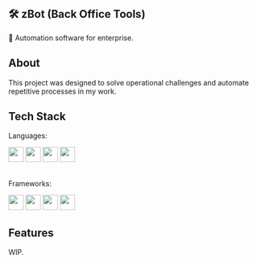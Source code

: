 ## 🛠️ zBot (Back Office Tools)

🤖 Automation software for enterprise.

## About

This project was designed to solve operational challenges and automate repetitive processes in my work.

## Tech Stack

Languages:
<div>
    <img width="30px" src="https://cdn.jsdelivr.net/gh/devicons/devicon@latest/icons/python/python-original.svg" />
    <img width="30px" src="https://cdn.jsdelivr.net/gh/devicons/devicon@latest/icons/html5/html5-original.svg" />
    <img width="30px" src="https://cdn.jsdelivr.net/gh/devicons/devicon@latest/icons/css3/css3-original.svg" />
    <img width="30px" src="https://cdn.jsdelivr.net/gh/devicons/devicon@latest/icons/typescript/typescript-original.svg" />
</div>

<br>

Frameworks:
<div>
    <img width="30px" src="https://cdn.jsdelivr.net/gh/devicons/devicon@latest/icons/tailwindcss/tailwindcss-original.svg" />
    <img width="30px" src="https://cdn.jsdelivr.net/gh/devicons/devicon@latest/icons/flask/flask-original.svg" />
    <img width="30px" src="https://cdn.jsdelivr.net/gh/devicons/devicon@latest/icons/sqlalchemy/sqlalchemy-original.svg" />
    <img width="30px" src="https://cdn.jsdelivr.net/gh/devicons/devicon@latest/icons/pandas/pandas-original.svg" />
</div>

## Features

WIP.
